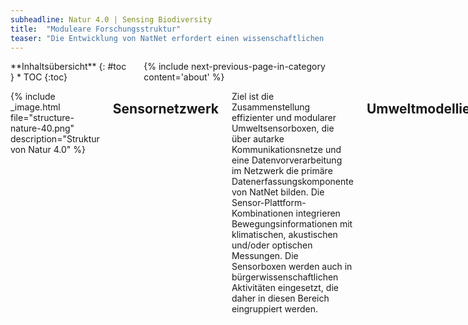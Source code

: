 ```yaml
---
subheadline: Natur 4.0 | Sensing Biodiversity
title:  "Moduleare Forschungsstruktur"
teaser: "Die Entwicklung von NatNet erfordert einen wissenschaftlichen Verbund und ein dynamisches Projektmanagement. Zur Nutzung von Synergien sind die Teilprojekte drei Projektbereichen mit differenzierten Zielen zugeordnet. Zusammen bilden sie das Natur 4.0 Lab, das als zentrale Organisationsstruktur die Verzahnung der Forschungsaktivitäten begleitet."
---
```


<div class="row">
<div class="medium-4 medium-push-8 columns" markdown="1">
<div class="panel radius" markdown="1">
**Inhaltsübersicht**
{: #toc }
*  TOC
{:toc}
</div>
{% include next-previous-page-in-category content='about' %}
</div><!-- /.medium-4.columns -->

<div class="medium-8 medium-pull-4 columns" markdown="1">


{% include _image.html file="structure-nature-40.png" description="Struktur von Natur 4.0" %}

## Sensornetzwerk
Ziel ist die Zusammenstellung effizienter und modularer Umweltsensorboxen, die über autarke Kommunikationsnetze und eine Datenvorverarbeitung im Netzwerk die primäre Datenerfassungskomponente von NatNet bilden. Die Sensor-Plattform-Kombinationen integrieren Bewegungsinformationen mit klimatischen, akustischen und/oder optischen Messungen. Die Sensorboxen werden auch in bürgerwissenschaftlichen Aktivitäten eingesetzt, die daher in diesen Bereich eingruppiert werden.

## Umweltmodellierung
Ziel ist die Entwicklung und Implementierung von v.a. maschinell lernenden Verfahren zur Ableitung naturschutzrelevanter Informationen aus den Primärdaten des Sensornetzwerks und zur flächendeckenden Modellierung dieser irregulären Informationen. Hierfür werden zusammen mit dem Projektbereich Ökologische Pilotierung u.a. Verfahren zur akustischen Rauschfilterung und Artenerkennung, zur Bildklassifikation und zur radarbasierten Erfassung von Insekten entwickelt und modular in das Datenbankmodul von NatNet integriert. Zusammen mit dem Projektbereich Sensornetzwerk wird geprüft, inwieweit die Datenvorverarbeitung bereits im Sensornetzwerk realisiert und das letztendlich zu übertragende Datenvolumen gesenkt werden kann. 

## Ökologische Pilotierung
Ziel ist die Begleitung der Zusammenstellung von Sensorboxen aus ökologischer Perspektive, die Bereitstellung von Trainings- und Testdaten für die Modellentwicklung sowie die Durchführung von Pilotstudien, die die Leistungsfähigkeit von NatNet evaluieren. Für die Modellentwicklung werden in situ Daten über längere Zeiträume mittels überwiegend klassischer Methoden erhoben und mit parallelen Sensorboxmessungen verknüpft. Die Pilotstudien fokussieren auf die Quantifizierung multipler Interaktionsnetzwerke mittels NatNet und umfasst Insekten, Sing- und Greifvögel sowie Klein- und Großsäuger.

## Natur 4.0 Lab
Ziel ist die Koordination des LOEWE-Schwerpunkts und die Unterstützung der Teilprojekte. Die Teilprojektarbeiten werden aufeinander abgestimmt und Wissenschaftler/innen in themenspezifischen Gruppen zusammengebracht. Zusammen mit den Projektbereichen wird die Nachhaltigkeitsstrategie umgesetzt und zentral gesteuert.

{% include next-previous-page-in-category content='about' %}